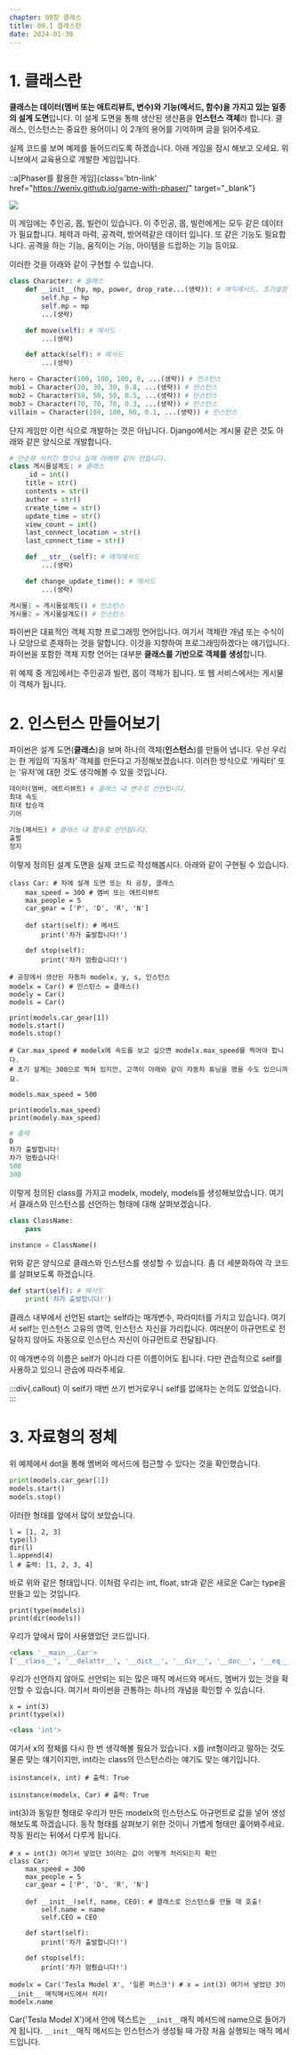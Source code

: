 ```yaml
---
chapter: 09장 클래스
title: 09.1 클래스란
date: 2024-01-30
---
```


# 1. 클래스란

**클래스는 데이터(멤버 또는 애트리뷰트, 변수)와 기능(메서드, 함수)을 가지고 있는 일종의 설계 도면**입니다. 이 설계 도면을 통해 생산된 생산품을 **인스턴스 객체**라 합니다. 클래스, 인스턴스는 중요한 용어이니 이 2개의 용어를 기억하며 글을 읽어주세요.

실제 코드를 보며 예제를 들어드리도록 하겠습니다. 아래 게임을 잠시 해보고 오세요. 위니브에서 교육용으로 개발한 게임입니다.

::a[Phaser를 활용한 게임]{class='btn-link' href="https://weniv.github.io/game-with-phaser/" target="\_blank"}

![](/images/python/chapter09/1-1.png)

이 게임에는 주인공, 몹, 빌런이 있습니다. 이 주인공, 몹, 빌런에게는 모두 같은 데이터가 필요합니다. 체력과 마력, 공격력, 방어력같은 데이터 입니다. 또 같은 기능도 필요합니다. 공격을 하는 기능, 움직이는 기능, 아이템을 드랍하는 기능 등이요.

이러한 것을 아래와 같이 구현할 수 있습니다.

```python
class Character: # 클래스
    def __init__(hp, mp, power, drop_rate...(생략)): # 매직메서드, 초기설정
        self.hp = hp
        self.mp = mp
        ...(생략)

    def move(self): # 메서드
        ...(생략)

    def attack(self): # 메서드
        ...(생략)

hero = Character(100, 100, 100, 0, ...(생략)) # 인스턴스
mob1 = Character(30, 30, 30, 0.8, ...(생략)) # 인스턴스
mob2 = Character(50, 50, 50, 0.5, ...(생략)) # 인스턴스
mob3 = Character(70, 70, 70, 0.3, ...(생략)) # 인스턴스
villain = Character(100, 100, 90, 0.1, ...(생략)) # 인스턴스
```

단지 게임만 이런 식으로 개발하는 것은 아닙니다. Django에서는 게시물 같은 것도 아래와 같은 양식으로 개발합니다.

```python
# 단순화 시키긴 했으나 실제 아래와 같이 만듭니다.
class 게시물설계도: # 클래스
    _id = int()
    title = str()
    contents = str()
    author = str()
    create_time = str()
    update_time = str()
    view_count = int()
    last_connect_location = str()
    last_connect_time = str()

    def __str__(self): # 매직메서드
        ...(생략)

    def change_update_time(): # 메서드
        ...(생략)

게시물1 = 게시물설계도() # 인스턴스
게시물2 = 게시물설계도() # 인스턴스
```

파이썬은 대표적인 객체 지향 프로그래밍 언어입니다. 여기서 객체란 개념 또는 수식이나 모양으로 존재하는 것을 말합니다. 이것을 지향하여 프로그래밍하겠다는 얘기입니다. 파이썬을 포함한 객체 지향 언어는 대부분 **클래스를 기반으로 객체를 생성**합니다.

위 예제 중 게임에서는 주인공과 빌런, 몹이 객체가 됩니다. 또 웹 서비스에서는 게시물이 객체가 됩니다.

# 2. 인스턴스 만들어보기

파이썬은 설계 도면(**클래스**)을 보며 하나의 객체(**인스턴스**)를 만들어 냅니다. 우선 우리는 한 게임의 ‘자동차’ 객체를 만든다고 가정해보겠습니다. 이러한 방식으로 ‘캐릭터’ 또는 ‘유저’에 대한 것도 생각해볼 수 있을 것입니다.

```python
데이터(멤버, 애트리뷰트) # 클래스 내 변수로 선언됩니다.
최대 속도
최대 탑승객
기어

기능(메서드) # 클래스 내 함수로 선언됩니다.
출발
정지
```

이렇게 정의된 설계 도면을 실제 코드로 작성해봅시다. 아래와 같이 구현될 수 있습니다.

```python-exec
class Car: # 차에 설계 도면 또는 차 공장, 클래스
    max_speed = 300 # 멤버 또는 애트리뷰트
    max_people = 5
    car_gear = ['P', 'D', 'R', 'N']

    def start(self): # 메서드
        print('차가 출발합니다!')

    def stop(self):
        print('차가 멈췄습니다!')

# 공장에서 생산된 자동차 modelx, y, s, 인스턴스
modelx = Car() # 인스턴스 = 클래스()
modely = Car()
models = Car()

print(models.car_gear[1])
models.start()
models.stop()

# Car.max_speed # modelx에 속도를 보고 싶으면 modelx.max_speed를 찍어야 합니다.
# 초기 설계는 300으로 찍혀 있지만, 고객이 아래와 같이 자동차 튜닝을 했을 수도 있으니까요.

models.max_speed = 500

print(models.max_speed)
print(modely.max_speed)
```

```python
# 출력
D
차가 출발합니다!
차가 멈췄습니다!
500
300
```

이렇게 정의된 class를 가지고 modelx, modely, models를 생성해보았습니다. 여기서 클래스와 인스턴스를 선언하는 형태에 대해 살펴보겠습니다.

```python
class ClassName:
    pass
```

```python
instance = ClassName()
```

위와 같은 양식으로 클래스와 인스턴스를 생성할 수 있습니다. 좀 더 세분화하여 각 코드를 살펴보도록 하겠습니다.

```python
def start(self): # 메서드
    print('차가 출발합니다!')
```

클래스 내부에서 선언된 start는 self라는 매개변수, 파라미터를 가지고 있습니다. 여기서 self는 인스턴스 고유의 영역, 인스턴스 자신을 가리킵니다. 여러분이 아규먼트로 전달하지 않아도 자동으로 인스턴스 자신이 아규먼트로 전달됩니다.

이 매개변수의 이름은 self가 아니라 다른 이름이어도 됩니다. 다만 관습적으로 self를 사용하고 있으니 관습에 따라주세요.

:::div{.callout}
이 self가 매번 쓰기 번거로우니 self를 없애자는 논의도 있었습니다.
:::

# 3. 자료형의 정체

위 예제에서 dot을 통해 멤버와 메서드에 접근할 수 있다는 것을 확인했습니다.

```python
print(models.car_gear[1])
models.start()
models.stop()
```

이러한 형태를 앞에서 많이 보았습니다.

```python-exec
l = [1, 2, 3]
type(l)
dir(l)
l.append(4)
l # 출력: [1, 2, 3, 4]
```

바로 위와 같은 형태입니다. 이처럼 우리는 int, float, str과 같은 새로운 Car는 type을 만들고 있는 것입니다.

```python-exec
print(type(models))
print(dir(models))
```

우리가 앞에서 많이 사용했었던 코드입니다.

```python
<class '__main__.Car'>
['__class__', '__delattr__', '__dict__', '__dir__', '__doc__', '__eq__', '__format__', '__ge__', '__getattribute__', '__gt__', '__hash__', '__init__', '__init_subclass__', '__le__', '__lt__', '__module__', '__ne__', '__new__', '__reduce__', '__reduce_ex__', '__repr__', '__setattr__', '__sizeof__', '__str__', '__subclasshook__', '__weakref__', 'car_gear', 'max_people', 'max_speed', 'start', 'stop']
```

우리가 선언하지 않아도 선언되는 되는 많은 매직 메서드와 메서드, 멤버가 있는 것을 확인할 수 있습니다. 여기서 파이썬을 관통하는 하나의 개념을 확인할 수 있습니다.

```python-exec
x = int(3)
print(type(x))
```

```python
<class 'int'>
```

여기서 x의 정체를 다시 한 번 생각해볼 필요가 있습니다. x를 int형이라고 말하는 것도 물론 맞는 얘기이지만, int라는 class의 인스턴스라는 얘기도 맞는 얘기입니다.

```python-exec
isinstance(x, int) # 출력: True
```

```python-exec
isinstance(modelx, Car) # 출력: True
```

int(3)과 동일한 형태로 우리가 만든 modelx의 인스턴스도 아규먼트로 값을 넣어 생성 해보도록 하겠습니다. 동작 형태를 살펴보기 위한 것이니 가볍게 형태만 훑어봐주세요. 작동 원리는 뒤에서 다루게 됩니다.

```python-exec
# x = int(3) 여기서 넣었던 3이라는 값이 어떻게 처리되는지 확인
class Car:
    max_speed = 300
    max_people = 5
    car_gear = ['P', 'D', 'R', 'N']

    def __init__(self, name, CEO): # 클래스로 인스턴스를 만들 때 호출!
        self.name = name
        self.CEO = CEO

    def start(self):
        print('차가 출발합니다!')

    def stop(self):
        print('차가 멈췄습니다!')

modelx = Car('Tesla Model X', '일론 머스크') # x = int(3) 여기서 넣었던 3이 __init__ 메직메서드에서 처리!
modelx.name
```

Car('Tesla Model X')에서 안에 텍스트는 `__init__`매직 메서드에 name으로 들어가게 됩니다. `__init__`매직 메서드는 인스턴스가 생성될 때 가장 처음 실행되는 매직 메서드입니다.
